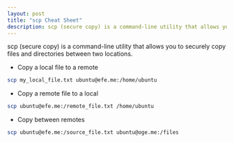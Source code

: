 ```yaml
---
layout: post
title: "scp Cheat Sheet"
description: scp (secure copy) is a command-line utility that allows you to securely copy files and directories between two locations.
---
```


scp (secure copy) is a command-line utility that allows you to securely copy files and directories between two locations.

- Copy a local file to a remote

```sh
scp my_local_file.txt ubuntu@efe.me:/home/ubuntu
```

- Copy a remote file to a local

```sh
scp ubuntu@efe.me:/remote_file.txt /home/ubuntu
```

- Copy between remotes

```sh
scp ubuntu@efe.me:/source_file.txt ubuntu@oge.me:/files
```
